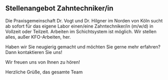 ## Stellenangebot Zahntechniker/in

Die Praxisgemeinschaft Dr. Vogt und Dr. Hilgner im Norden von Köln sucht ab sofort für das eigene Labor einen/eine Zahntechniker/in (m/w/d) in Vollzeit oder Teilzeit.
Arbeiten im Schichtsystem ist möglich.
Wir stellen alles, außer KFO-Arbeiten, her.

Haben wir Sie neugierig gemacht und möchten Sie gerne mehr erfahren?
Dann kontaktieren Sie uns!

Wir freuen uns von Ihnen zu hören!

Herzliche Grüße,
das gesamte Team